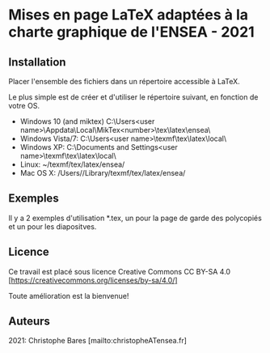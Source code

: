 # Mises en page LaTeX adaptées à la charte graphique de l'ENSEA - 2021


## Installation
Placer l'ensemble des fichiers dans un répertoire accessible à LaTeX.

Le plus simple est de créer et d'utiliser le répertoire suivant, en fonction de votre OS.
* Windows 10 (and miktex)
  C:\Users\<user name>\Appdata\Local\MikTex\<number>\tex\latex\ensea\
* Windows Vista/7:
  C:\Users\<user name>\texmf\tex\latex\local\
* Windows XP:
  C:\Documents and Settings\<user name>\texmf\tex\latex\local\
* Linux:
  ~/texmf/tex/latex/ensea/
* Mac OS X:
  /Users/<user name>/Library/texmf/tex/latex/ensea/


## Exemples
Il y a 2 exemples d'utilisation *.tex, un pour la page de garde des polycopiés et un pour les diapositves.

## Licence
Ce travail est placé sous licence Creative Commons CC BY-SA 4.0
[https://creativecommons.org/licenses/by-sa/4.0/]

Toute amélioration est la bienvenue!


## Auteurs
2021: Christophe Bares  [mailto:christopheATensea.fr] 

